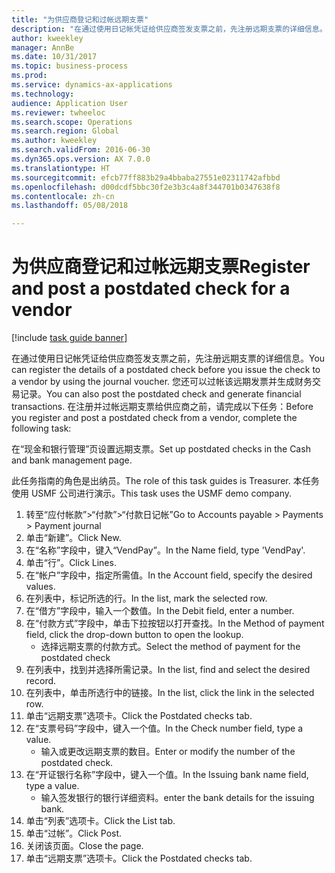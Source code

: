 ```yaml
--- 
title: "为供应商登记和过帐远期支票"
description: "在通过使用日记帐凭证给供应商签发支票之前，先注册远期支票的详细信息。"
author: kweekley
manager: AnnBe
ms.date: 10/31/2017
ms.topic: business-process
ms.prod: 
ms.service: dynamics-ax-applications
ms.technology: 
audience: Application User
ms.reviewer: twheeloc
ms.search.scope: Operations
ms.search.region: Global
ms.author: kweekley
ms.search.validFrom: 2016-06-30
ms.dyn365.ops.version: AX 7.0.0
ms.translationtype: HT
ms.sourcegitcommit: efcb77ff883b29a4bbaba27551e02311742afbbd
ms.openlocfilehash: d00dcdf5bbc30f2e3b3c4a8f344701b0347638f8
ms.contentlocale: zh-cn
ms.lasthandoff: 05/08/2018

---
```

# <a name="register-and-post-a-postdated-check-for-a-vendor"></a><span data-ttu-id="2bedd-103">为供应商登记和过帐远期支票</span><span class="sxs-lookup"><span data-stu-id="2bedd-103">Register and post a postdated check for a vendor</span></span>

[!include [task guide banner](../../includes/task-guide-banner.md)]

<span data-ttu-id="2bedd-104">在通过使用日记帐凭证给供应商签发支票之前，先注册远期支票的详细信息。</span><span class="sxs-lookup"><span data-stu-id="2bedd-104">You can register the details of a postdated check before you issue the check to a vendor by using the journal voucher.</span></span> <span data-ttu-id="2bedd-105">您还可以过帐该远期发票并生成财务交易记录。</span><span class="sxs-lookup"><span data-stu-id="2bedd-105">You can also post the postdated check and generate financial transactions.</span></span> <span data-ttu-id="2bedd-106">在注册并过帐远期支票给供应商之前，请完成以下任务：</span><span class="sxs-lookup"><span data-stu-id="2bedd-106">Before you register and post a postdated check from a vendor, complete the following task:</span></span> 

<span data-ttu-id="2bedd-107">在“现金和银行管理”页设置远期支票。</span><span class="sxs-lookup"><span data-stu-id="2bedd-107">Set up postdated checks in the Cash and bank management page.</span></span> 



<span data-ttu-id="2bedd-108">此任务指南的角色是出纳员。</span><span class="sxs-lookup"><span data-stu-id="2bedd-108">The role of this task guides is Treasurer.</span></span> <span data-ttu-id="2bedd-109">本任务使用 USMF 公司进行演示。</span><span class="sxs-lookup"><span data-stu-id="2bedd-109">This task uses the USMF demo company.</span></span>

1. <span data-ttu-id="2bedd-110">转至“应付帐款”>“付款”>“付款日记帐”</span><span class="sxs-lookup"><span data-stu-id="2bedd-110">Go to Accounts payable > Payments > Payment journal</span></span>
2. <span data-ttu-id="2bedd-111">单击“新建”。</span><span class="sxs-lookup"><span data-stu-id="2bedd-111">Click New.</span></span>
3. <span data-ttu-id="2bedd-112">在“名称”字段中，键入“VendPay”。</span><span class="sxs-lookup"><span data-stu-id="2bedd-112">In the Name field, type 'VendPay'.</span></span>
4. <span data-ttu-id="2bedd-113">单击“行”。</span><span class="sxs-lookup"><span data-stu-id="2bedd-113">Click Lines.</span></span>
5. <span data-ttu-id="2bedd-114">在“帐户”字段中，指定所需值。</span><span class="sxs-lookup"><span data-stu-id="2bedd-114">In the Account field, specify the desired values.</span></span>
6. <span data-ttu-id="2bedd-115">在列表中，标记所选的行。</span><span class="sxs-lookup"><span data-stu-id="2bedd-115">In the list, mark the selected row.</span></span>
7. <span data-ttu-id="2bedd-116">在“借方”字段中，输入一个数值。</span><span class="sxs-lookup"><span data-stu-id="2bedd-116">In the Debit field, enter a number.</span></span>
8. <span data-ttu-id="2bedd-117">在“付款方式”字段中，单击下拉按钮以打开查找。</span><span class="sxs-lookup"><span data-stu-id="2bedd-117">In the Method of payment field, click the drop-down button to open the lookup.</span></span>
    * <span data-ttu-id="2bedd-118">选择远期支票的付款方式。</span><span class="sxs-lookup"><span data-stu-id="2bedd-118">Select the method of payment for the postdated check</span></span>  
9. <span data-ttu-id="2bedd-119">在列表中，找到并选择所需记录。</span><span class="sxs-lookup"><span data-stu-id="2bedd-119">In the list, find and select the desired record.</span></span>
10. <span data-ttu-id="2bedd-120">在列表中，单击所选行中的链接。</span><span class="sxs-lookup"><span data-stu-id="2bedd-120">In the list, click the link in the selected row.</span></span>
11. <span data-ttu-id="2bedd-121">单击“远期支票”选项卡。</span><span class="sxs-lookup"><span data-stu-id="2bedd-121">Click the Postdated checks tab.</span></span>
12. <span data-ttu-id="2bedd-122">在“支票号码”字段中，键入一个值。</span><span class="sxs-lookup"><span data-stu-id="2bedd-122">In the Check number field, type a value.</span></span>
    * <span data-ttu-id="2bedd-123">输入或更改远期支票的数目。</span><span class="sxs-lookup"><span data-stu-id="2bedd-123">Enter or modify the number of the postdated check.</span></span>  
13. <span data-ttu-id="2bedd-124">在“开证银行名称”字段中，键入一个值。</span><span class="sxs-lookup"><span data-stu-id="2bedd-124">In the Issuing bank name field, type a value.</span></span>
    * <span data-ttu-id="2bedd-125">输入签发银行的银行详细资料。</span><span class="sxs-lookup"><span data-stu-id="2bedd-125">enter the bank details for the issuing bank.</span></span>  
14. <span data-ttu-id="2bedd-126">单击“列表”选项卡。</span><span class="sxs-lookup"><span data-stu-id="2bedd-126">Click the List tab.</span></span>
15. <span data-ttu-id="2bedd-127">单击“过帐”。</span><span class="sxs-lookup"><span data-stu-id="2bedd-127">Click Post.</span></span>
16. <span data-ttu-id="2bedd-128">关闭该页面。</span><span class="sxs-lookup"><span data-stu-id="2bedd-128">Close the page.</span></span>
17. <span data-ttu-id="2bedd-129">单击“远期支票”选项卡。</span><span class="sxs-lookup"><span data-stu-id="2bedd-129">Click the Postdated checks tab.</span></span>


